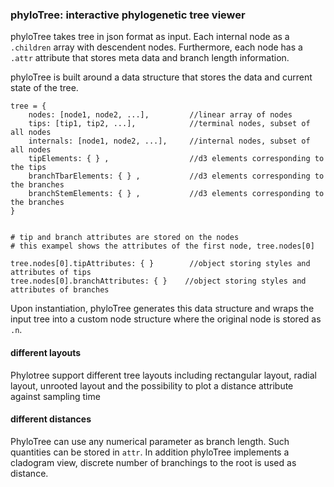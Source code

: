 ### phyloTree: interactive phylogenetic tree viewer

phyloTree takes tree in json format as input. Each internal node as a `.children` array with descendent nodes. Furthermore, each node has a `.attr` attribute that stores meta data and branch length information.

phyloTree is built around a data structure that stores the data and current state of the tree.
```
tree = {
	nodes: [node1, node2, ...],			//linear array of nodes
	tips: [tip1, tip2, ...],			//terminal nodes, subset of all nodes
	internals: [node1, node2, ...],		//internal nodes, subset of all nodes
	tipElements: { } ,				 	//d3 elements corresponding to the tips
	branchTbarElements: { } ,			//d3 elements corresponding to the branches
	branchStemElements: { } ,		 	//d3 elements corresponding to the branches
}


# tip and branch attributes are stored on the nodes
# this exampel shows the attributes of the first node, tree.nodes[0]

tree.nodes[0].tipAttributes: { }  		//object storing styles and attributes of tips
tree.nodes[0].branchAttributes: { }    //object storing styles and attributes of branches

```
Upon instantiation, phyloTree generates this data structure and wraps the input tree into a custom node structure where the original node is stored as `.n`.


#### different layouts
Phylotree support different tree layouts including rectangular layout, radial layout, unrooted layout and the possibility to plot a distance attribute against sampling time


#### different distances
PhyloTree can use any numerical parameter as branch length. Such quantities can be stored in `attr`. In addition phyloTree implements a cladogram view, discrete number of branchings to the root is used as distance.